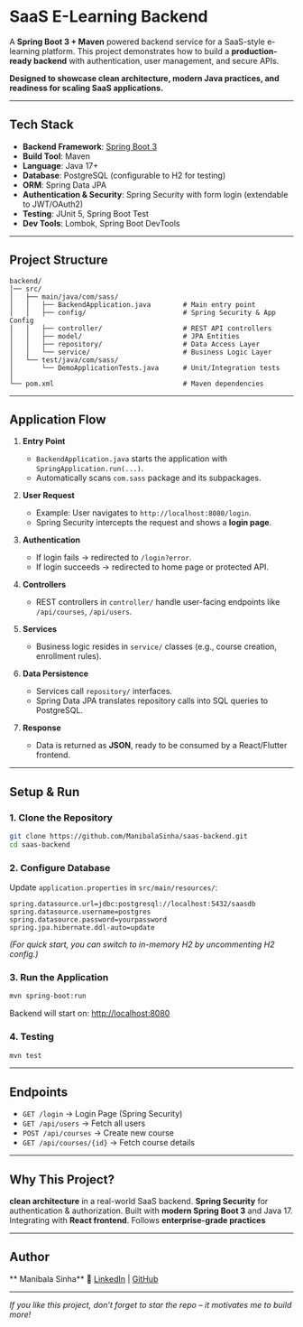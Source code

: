#  SaaS E-Learning Backend

A **Spring Boot 3 + Maven** powered backend service for a SaaS-style e-learning platform.
This project demonstrates how to build a **production-ready backend** with authentication, user management, and secure APIs.

 **Designed to showcase clean architecture, modern Java practices, and readiness for scaling SaaS applications.**

---

##  Tech Stack

* **Backend Framework**: [Spring Boot 3](https://spring.io/projects/spring-boot)
* **Build Tool**: Maven
* **Language**: Java 17+
* **Database**: PostgreSQL (configurable to H2 for testing)
* **ORM**: Spring Data JPA
* **Authentication & Security**: Spring Security with form login (extendable to JWT/OAuth2)
* **Testing**: JUnit 5, Spring Boot Test
* **Dev Tools**: Lombok, Spring Boot DevTools

---

##  Project Structure

```
backend/
│── src/
│   ├── main/java/com/sass/
│   │   ├── BackendApplication.java        # Main entry point
│   │   ├── config/                        # Spring Security & App Config
│   │   ├── controller/                    # REST API controllers
│   │   ├── model/                         # JPA Entities
│   │   ├── repository/                    # Data Access Layer
│   │   └── service/                       # Business Logic Layer
│   └── test/java/com/sass/
│       └── DemoApplicationTests.java      # Unit/Integration tests
│
└── pom.xml                                # Maven dependencies
```

---

##  Application Flow

1. **Entry Point**

   * `BackendApplication.java` starts the application with `SpringApplication.run(...)`.
   * Automatically scans `com.sass` package and its subpackages.

2. **User Request**

   * Example: User navigates to `http://localhost:8080/login`.
   * Spring Security intercepts the request and shows a **login page**.

3. **Authentication**

   * If login fails → redirected to `/login?error`.
   * If login succeeds → redirected to home page or protected API.

4. **Controllers**

   * REST controllers in `controller/` handle user-facing endpoints like `/api/courses`, `/api/users`.

5. **Services**

   * Business logic resides in `service/` classes (e.g., course creation, enrollment rules).

6. **Data Persistence**

   * Services call `repository/` interfaces.
   * Spring Data JPA translates repository calls into SQL queries to PostgreSQL.

7. **Response**

   * Data is returned as **JSON**, ready to be consumed by a React/Flutter frontend.

---

##  Setup & Run

### 1. Clone the Repository

```bash
git clone https://github.com/ManibalaSinha/saas-backend.git
cd saas-backend
```

### 2. Configure Database

Update `application.properties` in `src/main/resources/`:

```properties
spring.datasource.url=jdbc:postgresql://localhost:5432/saasdb
spring.datasource.username=postgres
spring.datasource.password=yourpassword
spring.jpa.hibernate.ddl-auto=update
```

*(For quick start, you can switch to in-memory H2 by uncommenting H2 config.)*

### 3. Run the Application

```bash
mvn spring-boot:run
```

Backend will start on:
[http://localhost:8080](http://localhost:8080)

### 4. Testing

```bash
mvn test
```

---

##  Endpoints

* `GET /login` → Login Page (Spring Security)
* `GET /api/users` → Fetch all users
* `POST /api/courses` → Create new course
* `GET /api/courses/{id}` → Fetch course details

---

##  Why This Project?

 **clean architecture** in a real-world SaaS backend.
 **Spring Security** for authentication & authorization.
 Built with **modern Spring Boot 3** and Java 17.
 Integrating with **React frontend**.
 Follows **enterprise-grade practices**

---

##  Author

** Manibala Sinha**
🔗 [LinkedIn](https://linkedin.com/in/manibala-sinha) | [GitHub](https://github.com/ManibalaSinha)

---

 *If you like this project, don’t forget to star the repo – it motivates me to build more!*

